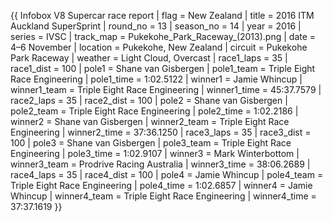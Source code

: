 {{ Infobox V8 Supercar race report | flag = New Zealand | title = 2016 ITM Auckland SuperSprint | round_no = 13 | season_no = 14 | year = 2016 | series = IVSC | track_map = Pukekohe_Park_Raceway_(2013).png | date = 4–6 November | location = Pukekohe, New Zealand | circuit = Pukekohe Park Raceway | weather = Light Cloud, Overcast | race1_laps = 35 | race1_dist = 100 | pole1 = Shane van Gisbergen | pole1_team = Triple Eight Race Engineering | pole1_time = 1:02.5122 | winner1 = Jamie Whincup | winner1_team = Triple Eight Race Engineering | winner1_time = 45:37.7579 | race2_laps = 35 | race2_dist = 100 | pole2 = Shane van Gisbergen | pole2_team = Triple Eight Race Engineering | pole2_time = 1:02.2186 | winner2 = Shane van Gisbergen | winner2_team = Triple Eight Race Engineering | winner2_time = 37:36.1250 | race3_laps = 35 | race3_dist = 100 | pole3 = Shane van Gisbergen | pole3_team = Triple Eight Race Engineering | pole3_time = 1:02.9107 | winner3 = Mark Winterbottom | winner3_team = Prodrive Racing Australia | winner3_time = 38:06.2689 | race4_laps = 35 | race4_dist = 100 | pole4 = Jamie Whincup | pole4_team = Triple Eight Race Engineering | pole4_time = 1:02.6857 | winner4 = Jamie Whincup | winner4_team = Triple Eight Race Engineering | winner4_time = 37:37.1619 }}
